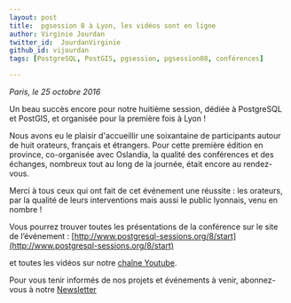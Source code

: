 ```yaml
---
layout: post
title:  pgsession 8 à Lyon, les vidéos sont en ligne
author: Virginie Jourdan
twitter_id:  JourdanVirginie   
github_id: vijourdan
tags: [PostgreSQL, PostGIS, pgsession, pgsession08, conférences]

---
```

*Paris, le 25 octobre 2016*

Un beau succès encore pour notre huitième session, dédiée à PostgreSQL et PostGIS, et organisée pour la première fois à Lyon !


<!--MORE-->


Nous avons eu le plaisir d'accueillir une soixantaine de participants autour de huit orateurs, français et étrangers. 
Pour cette première édition en province, co-organisée avec Oslandia, la qualité des conférences et des échanges, nombreux tout au long de la journée, était encore au rendez-vous.

Merci à tous ceux qui ont fait de cet événement une réussite : les orateurs, par la qualité de leurs interventions mais aussi le public lyonnais, venu en nombre !

Vous pourrez trouver toutes les présentations de la conférence sur le site de l’événement : [http://www.postgresql-sessions.org/8/start](http://www.postgresql-sessions.org/8/start)

et toutes les vidéos sur notre [chaîne Youtube](https://www.youtube.com/playlist?list=PLdz5EN2NV_7DrC_7ECox7Kjzw2GEf8P38).

Pour vous tenir informés de nos projets et événements à venir, abonnez-vous à notre [Newsletter](http://dalibo.us6.list-manage.com/subscribe?u=1c10ff1ff8&id=0f138e24f0)
